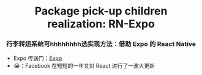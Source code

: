 <p align='center'><h1 align='center'>Package pick-up children realization: RN-Expo</h1></p>

<p align='center'><h3 align='center'>行李转运系统可hhhhhhhh选实现方法：借助 Expo 的 React Native</h3></p>

* Expo 传送门：[Expo](https://docs.expo.dev/)
* 😭：Facebook 在短短的一年又对 React 进行了一波大更新
